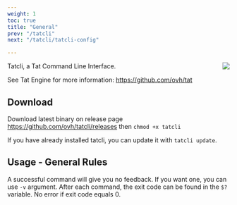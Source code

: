 ```yaml
---
weight: 1
toc: true
title: "General"
prev: "/tatcli"
next: "/tatcli/tatcli-config"

---
```


<img align="right" src="https://raw.githubusercontent.com/ovh/tat/master/tat.png">

Tatcli, a Tat Command Line Interface.

See Tat Engine for more information: https://github.com/ovh/tat

## Download
Download latest binary on release page https://github.com/ovh/tatcli/releases
then `chmod +x tatcli`

If you have already installed tatcli, you can update it with `tatcli update`.

## Usage - General Rules

A successful command will give you no feedback. If you want one, you can use `-v` argument.
After each command, the exit code can be found in the `$?` variable. No error if exit code equals 0.
